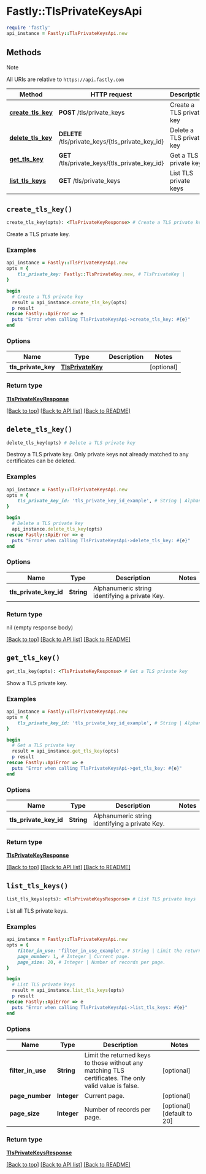# Fastly::TlsPrivateKeysApi


```ruby
require 'fastly'
api_instance = Fastly::TlsPrivateKeysApi.new
```

## Methods

> [!NOTE]
> All URIs are relative to `https://api.fastly.com`

Method | HTTP request | Description
------ | ------------ | -----------
[**create_tls_key**](TlsPrivateKeysApi.md#create_tls_key) | **POST** /tls/private_keys | Create a TLS private key
[**delete_tls_key**](TlsPrivateKeysApi.md#delete_tls_key) | **DELETE** /tls/private_keys/{tls_private_key_id} | Delete a TLS private key
[**get_tls_key**](TlsPrivateKeysApi.md#get_tls_key) | **GET** /tls/private_keys/{tls_private_key_id} | Get a TLS private key
[**list_tls_keys**](TlsPrivateKeysApi.md#list_tls_keys) | **GET** /tls/private_keys | List TLS private keys


## `create_tls_key()`

```ruby
create_tls_key(opts): <TlsPrivateKeyResponse> # Create a TLS private key
```

Create a TLS private key.

### Examples

```ruby
api_instance = Fastly::TlsPrivateKeysApi.new
opts = {
    tls_private_key: Fastly::TlsPrivateKey.new, # TlsPrivateKey | 
}

begin
  # Create a TLS private key
  result = api_instance.create_tls_key(opts)
  p result
rescue Fastly::ApiError => e
  puts "Error when calling TlsPrivateKeysApi->create_tls_key: #{e}"
end
```

### Options

| Name | Type | Description | Notes |
| ---- | ---- | ----------- | ----- |
| **tls_private_key** | [**TlsPrivateKey**](TlsPrivateKey.md) |  | [optional] |

### Return type

[**TlsPrivateKeyResponse**](TlsPrivateKeyResponse.md)

[[Back to top]](#) [[Back to API list]](../../README.md#endpoints)
[[Back to README]](../../README.md)
## `delete_tls_key()`

```ruby
delete_tls_key(opts) # Delete a TLS private key
```

Destroy a TLS private key. Only private keys not already matched to any certificates can be deleted.

### Examples

```ruby
api_instance = Fastly::TlsPrivateKeysApi.new
opts = {
    tls_private_key_id: 'tls_private_key_id_example', # String | Alphanumeric string identifying a private Key.
}

begin
  # Delete a TLS private key
  api_instance.delete_tls_key(opts)
rescue Fastly::ApiError => e
  puts "Error when calling TlsPrivateKeysApi->delete_tls_key: #{e}"
end
```

### Options

| Name | Type | Description | Notes |
| ---- | ---- | ----------- | ----- |
| **tls_private_key_id** | **String** | Alphanumeric string identifying a private Key. |  |

### Return type

nil (empty response body)

[[Back to top]](#) [[Back to API list]](../../README.md#endpoints)
[[Back to README]](../../README.md)
## `get_tls_key()`

```ruby
get_tls_key(opts): <TlsPrivateKeyResponse> # Get a TLS private key
```

Show a TLS private key.

### Examples

```ruby
api_instance = Fastly::TlsPrivateKeysApi.new
opts = {
    tls_private_key_id: 'tls_private_key_id_example', # String | Alphanumeric string identifying a private Key.
}

begin
  # Get a TLS private key
  result = api_instance.get_tls_key(opts)
  p result
rescue Fastly::ApiError => e
  puts "Error when calling TlsPrivateKeysApi->get_tls_key: #{e}"
end
```

### Options

| Name | Type | Description | Notes |
| ---- | ---- | ----------- | ----- |
| **tls_private_key_id** | **String** | Alphanumeric string identifying a private Key. |  |

### Return type

[**TlsPrivateKeyResponse**](TlsPrivateKeyResponse.md)

[[Back to top]](#) [[Back to API list]](../../README.md#endpoints)
[[Back to README]](../../README.md)
## `list_tls_keys()`

```ruby
list_tls_keys(opts): <TlsPrivateKeysResponse> # List TLS private keys
```

List all TLS private keys.

### Examples

```ruby
api_instance = Fastly::TlsPrivateKeysApi.new
opts = {
    filter_in_use: 'filter_in_use_example', # String | Limit the returned keys to those without any matching TLS certificates. The only valid value is false.
    page_number: 1, # Integer | Current page.
    page_size: 20, # Integer | Number of records per page.
}

begin
  # List TLS private keys
  result = api_instance.list_tls_keys(opts)
  p result
rescue Fastly::ApiError => e
  puts "Error when calling TlsPrivateKeysApi->list_tls_keys: #{e}"
end
```

### Options

| Name | Type | Description | Notes |
| ---- | ---- | ----------- | ----- |
| **filter_in_use** | **String** | Limit the returned keys to those without any matching TLS certificates. The only valid value is false. | [optional] |
| **page_number** | **Integer** | Current page. | [optional] |
| **page_size** | **Integer** | Number of records per page. | [optional][default to 20] |

### Return type

[**TlsPrivateKeysResponse**](TlsPrivateKeysResponse.md)

[[Back to top]](#) [[Back to API list]](../../README.md#endpoints)
[[Back to README]](../../README.md)
